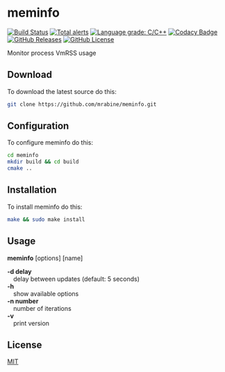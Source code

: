 # meminfo
[![Build Status](https://github.com/mrabine/meminfo/workflows/build/badge.svg)](https://github.com/mrabine/meminfo/actions?query=workflow%3Abuild)
[![Total alerts](https://img.shields.io/lgtm/alerts/g/mrabine/meminfo.svg?logo=lgtm&logoWidth=18)](https://lgtm.com/projects/g/mrabine/meminfo/alerts/)
[![Language grade: C/C++](https://img.shields.io/lgtm/grade/cpp/g/mrabine/meminfo.svg?logo=lgtm&logoWidth=18)](https://lgtm.com/projects/g/mrabine/meminfo/context:cpp)
[![Codacy Badge](https://app.codacy.com/project/badge/Grade/974e0cb906354e6e85ad57dd2915c3da)](https://www.codacy.com/gh/mrabine/meminfo/dashboard?utm_source=github.com&amp;utm_medium=referral&amp;utm_content=mrabine/meminfo&amp;utm_campaign=Badge_Grade)
[![GitHub Releases](https://img.shields.io/github/release/mrabine/meminfo.svg)](https://github.com/mrabine/meminfo/releases/latest)
[![GitHub License](https://img.shields.io/badge/license-MIT-blue.svg)](https://github.com/mrabine/meminfo/blob/main/LICENSE)

Monitor process VmRSS usage

## Download

To download the latest source do this:
```bash
git clone https://github.com/mrabine/meminfo.git
```

## Configuration

To configure meminfo do this:
```bash
cd meminfo
mkdir build && cd build
cmake ..
```

## Installation

To install meminfo do this:
```bash
make && sudo make install
```

## Usage

**meminfo** [options] [name]

**-d delay**\
&emsp;delay between updates (default: 5 seconds)\
**-h**\
&emsp;show available options\
**-n number**\
&emsp;number of iterations\
**-v**\
&emsp;print version

## License

[MIT](https://choosealicense.com/licenses/mit/)
